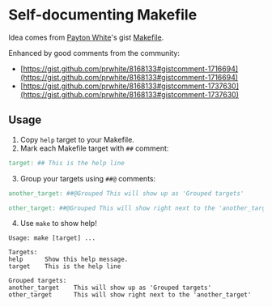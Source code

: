 # Self-documenting Makefile

Idea comes from [Payton White](https://gist.github.com/prwhite/)'s gist [Makefile](https://gist.github.com/prwhite/8168133).

Enhanced by good comments from the community:
- [https://gist.github.com/prwhite/8168133#gistcomment-1716694](https://gist.github.com/prwhite/8168133#gistcomment-1716694)
- [https://gist.github.com/prwhite/8168133#gistcomment-1737630](https://gist.github.com/prwhite/8168133#gistcomment-1737630)


## Usage

1. Copy `help` target to your Makefile.
2. Mark each Makefile target with `##` comment:
```makefile
target: ## This is the help line
```
3. Group your targets using `##@` comments:
```makefile
another_target: ##@Grouped This will show up as 'Grouped targets'

other_target: ##@Grouped This will show right next to the 'another_target'
```
4. Use `make` to show help!
```
Usage: make [target] ...

Targets:
help      Show this help message.
target    This is the help line

Grouped targets:
another_target    This will show up as 'Grouped targets'
other_target      This will show right next to the 'another_target'
```
